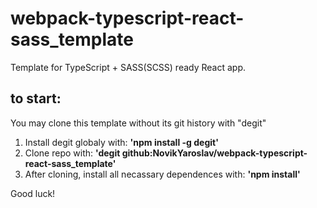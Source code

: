 # webpack-typescript-react-sass_template

Template for TypeScript + SASS(SCSS) ready React app.

## to start:

You may clone this template without its git history with "degit"

1. Install degit globaly with: **'npm install -g degit'**
2. Clone repo with: **'degit github:NovikYaroslav/webpack-typescript-react-sass_template'**
3. After cloning, install all necassary dependences with: **'npm install'**

Good luck!
